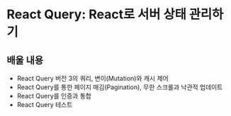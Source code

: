 # React Query: React로 서버 상태 관리하기

## 배울 내용

- React Query 버전 3의 쿼리, 변이(Mutation)와 캐시 제어
- React Query를 통한 페이지 매김(Pagination), 무한 스크롤과 낙관적 업데이트
- React Query를 인증과 통합
- React Query 테스트
